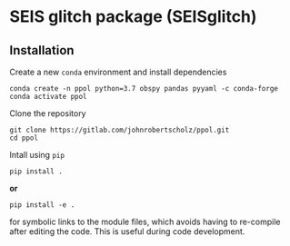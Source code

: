 # SEIS glitch package (SEISglitch)

## Installation

Create a new ``conda`` environment and install dependencies

```
conda create -n ppol python=3.7 obspy pandas pyyaml -c conda-forge
conda activate ppol
```

Clone the repository

```
git clone https://gitlab.com/johnrobertscholz/ppol.git
cd ppol
```

Intall using ``pip``

```
pip install .
```

**or**

```
pip install -e .
```

for symbolic links to the module files, which avoids having to re-compile after editing the code. This is useful during code development.